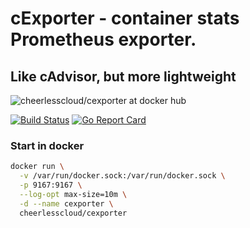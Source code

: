 # cExporter - container stats Prometheus exporter.
## Like cAdvisor, but more lightweight

![cheerlesscloud/cexporter at docker hub](http://dockeri.co/image/cheerlesscloud/cexporter)

[![Build Status](https://travis-ci.org/CheerlessCloud/cexporter.svg?branch=master)](https://travis-ci.org/CheerlessCloud/cexporter)
[![Go Report Card](https://goreportcard.com/badge/github.com/cheerlesscloud/cexporter)](https://goreportcard.com/report/github.com/cheerlesscloud/cexporter)

### Start in docker
```bash
docker run \
  -v /var/run/docker.sock:/var/run/docker.sock \
  -p 9167:9167 \
  --log-opt max-size=10m \
  -d --name cexporter \
  cheerlesscloud/cexporter
```
